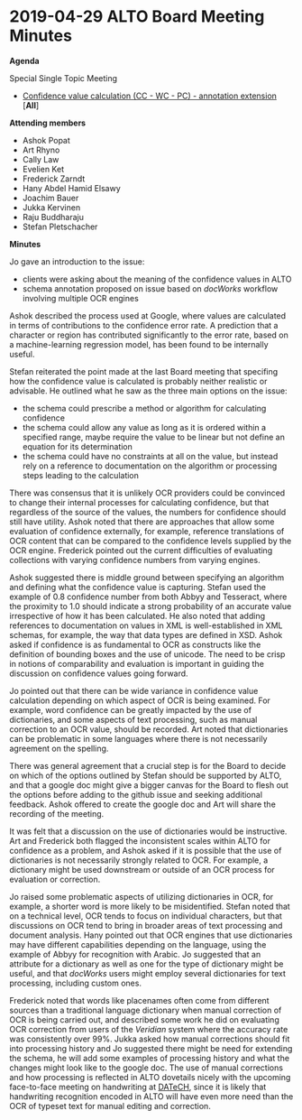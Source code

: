 # 2019-04-29 ALTO Board Meeting Minutes
**Agenda**

Special Single Topic Meeting
* [Confidence value calculation (CC - WC - PC) - annotation extension](https://github.com/altoxml/schema/issues/23) [**All**]

**Attending members**
* Ashok Popat
* Art Rhyno
* Cally Law
* Evelien Ket
* Frederick Zarndt
* Hany Abdel Hamid Elsawy
* Joachim Bauer 
* Jukka Kervinen
* Raju Buddharaju
* Stefan Pletschacher

 **Minutes**

Jo gave an introduction to the issue:
   * clients were asking about the meaning of the confidence values in ALTO
   * schema annotation proposed on issue based on _docWorks_ workflow involving multiple OCR engines

Ashok described the process used at Google, where values are calculated in terms of contributions to the confidence error 
rate. A prediction that a character or region has contributed significantly to the error rate, based on a machine-learning 
regression model, has been found to be internally useful.

Stefan reiterated the point made at the last Board meeting that specifing how the confidence value is calculated is probably 
neither realistic or advisable. He outlined what he saw as the three main options on the issue:

   * the schema could prescribe a method or algorithm for calculating confidence
   * the schema could allow any value as long as it is ordered within a specified range, maybe require the value to be linear 
   but not define an equation for its determination
   * the schema could have no constraints at all on the value, but instead rely on a reference to documentation on the 
   algorithm or processing steps leading to the calculation

There was consensus that it is unlikely OCR providers could be convinced to change their internal processes for calculating 
confidence, but that regardless of the source of the values, the numbers for confidence should still have utility. Ashok noted that 
there are approaches that allow some evaluation of confidence externally, for example, reference translations of OCR content that 
can be compared to the confidence levels supplied by the OCR engine. Frederick pointed out the current difficulties of evaluating 
collections with varying confidence numbers from varying engines. 

Ashok suggested there is middle ground between specifying an algorithm and defining what the confidence value is capturing. Stefan 
used the example of 0.8 confidence number from both Abbyy and Tesseract, where the proximity to 1.0 should indicate a strong 
probability of an accurate value irrespective of how it has been calculated. He also noted that adding references to documentation 
on values in XML is well-established in XML schemas, for example, the way that data types are defined in XSD. Ashok asked if 
confidence is as fundamental to OCR as constructs like the definition of bounding boxes and the use of unicode. The need to be crisp 
in notions of comparability and evaluation is important in guiding the discussion on confidence values going forward.

Jo pointed out that there can be wide variance in confidence value calculation depending on which aspect of OCR is being examined. For 
example, word confidence can be greatly impacted by the use of dictionaries, and some aspects of text processing, such as manual 
correction to an OCR value, should be recorded. Art noted that dictionaries can be problematic in some languages where there is not 
necessarily agreement on the spelling. 

There was general agreement that a crucial step is for the Board to decide on which of the options outlined by Stefan should be 
supported by ALTO, and that a google doc might give a bigger canvas for the Board to flesh out the options before adding to the 
github issue and seeking additional feedback. Ashok offered to create the google doc and Art will share the recording of the meeting. 

It was felt that a discussion on the use of dictionaries would be instructive. Art and Frederick both flagged the inconsistent scales 
within ALTO for confidence as a problem, and Ashok asked if it is possible that the use of dictionaries is not necessarily strongly 
related to OCR. For example, a dictionary might be used downstream or outside of an OCR process for evaluation or correction. 

Jo raised some problematic aspects of utilizing dictionaries in OCR, for example, a shorter word is more likely to be misidentified. 
Stefan noted that on a technical level, OCR tends to focus on individual characters, but that discussions on OCR tend to bring in 
broader areas of text processing and document analysis. Hany pointed out that OCR engines that use dictionaries may have different 
capabilities depending on the language, using the example of Abbyy for recognition with Arabic. Jo suggested that an attribute for 
a dictionary as well as one for the type of dictionary might be useful, and that _docWorks_ users might employ several dictionaries 
for text processing, including custom ones.

Frederick noted that words like placenames often come from different sources than a traditional language dictionary when manual 
correction of OCR is being carried out, and described some work he did on evaluating OCR correction from users of the _Veridian_ 
system where the accuracy rate was consistently over 99%. Jukka asked how manual corrections should fit into processing history and 
Jo suggested there might be need for extending the schema, he will add some examples of processing history and what the changes might 
look like to the google doc. The use of manual corrections and how processing is reflected in ALTO dovetails nicely with the 
upcoming face-to-face meeting on handwriting at [DATeCH](http://datech.digitisation.eu/), since it is likely that 
handwriting recognition encoded in ALTO will have even more need than the OCR of typeset text for manual editing and correction.
